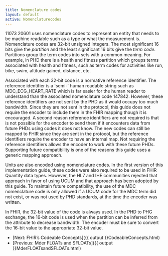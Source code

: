 ```yaml
---
title: Nomenclature codes
layout: default
active: Nomenclaturecodes
---
```


11073 20601 uses nomenclature codes to represent an entity that needs to be machine readable such as a type or what the measurement is. Nomenclature codes are 32-bit unsigned integers. The most significant 16 bits give the *partition* and the least significant 16 bits give the *term code*. Partitions group the term codes into sets with a common meaning. For example, in PHD there is a health and fitness partition which groups terms associated with health and fitness, such as term codes for activities like run, bike, swim, altitude gained, distance, etc.

Associated with each 32-bit code is a normative reference identifier. The reference identifier is a 'semi-' human readable string such as MDC_ECG_HEART_RATE which is far easier for the human reader to understand than the associated nomenclature code 147842. However, these reference identifiers are not sent by the PHD as it would occupy too much bandwidth. Since they are not sent in the protocol, this guide does not require the encoder to include them in the FHIR mapping though it is encouraged. A second reason reference identifiers are not required is that is not possible for the encoder to send them if it encounters data from future PHDs using codes it does not know. The new codes can still be mapped to FHIR since they are sent in the protocol, but the reference identifiers require the encoder to have an internal map. Not requiring the reference identifiers allows the encoder to work with these future PHDs. Supporting future compatibility is one of the reasons this guide uses a generic mapping approach.

Units are also encoded using nomenclature codes. In the first version of this implementation guide, these codes were also required to be used in FHIR Quantity data types. However, the HL7 and IHE communities rejected that approach in favor of using UCUM and that approach has been adopted by this guide. To maintain future compatibility, the use of the MDC nomenclature code is only allowed if a UCUM code for the MDC term did not exist, or was not used by PHD standards, at the time the encoder was written.

In FHIR, the 32-bit value of the code is always used. In the PHD to PHG exchange, the 16-bit code is used when the partition can be inferred from the attribute to decrease bandwidth. The encoder must be sure to convert the 16-bit value to the appropriate 32-bit value.

 - [Next: FHIR’s Codeable Concepts]({{ output }}CodeableConcepts.html)
 - [Previous: Mder FLOATs and SFLOATs]({{ output }}MderFLOATsandSFLOATs.html)
